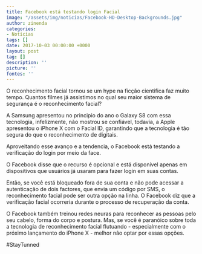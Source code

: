 ```yaml
---
title: Facebook está testando login Facial
image: "/assets/img/noticias/Facebook-HD-Desktop-Backgrounds.jpg"
author: zinenda
categories:
- Noticias
tags: []
date: 2017-10-03 00:00:00 +0000
layout: post
tag: []
description: ''
picture: ''
fontes: ''
---
```



O reconhecimento facial tornou se um hype na ficção cientifica faz muito tempo. Quantos filmes já assistimos no qual seu maior sistema de segurança é o reconhecimento facial?

A Samsung apresentou no principio do ano o Galaxy S8 com essa tecnologia, infelizmente, não mostrou se confiável, todavia, a Apple apresentou o iPhone X com o Facial ID, garantindo que a tecnologia é tão segura do que o reconhecimento de digitais.

Aproveitando esse avanço e a tendencia, o Facebook está testando a verificação do login por meio da face.

O Facebook disse que o recurso é opcional e está disponível apenas em dispositivos que usuários já usaram para fazer login em suas contas.

Então, se você está bloqueado fora de sua conta e não pode acessar a autenticação de dois factores, que envia um código por SMS, o reconhecimento facial pode ser outra opção na linha. O Facebook diz que a verificação facial ocorreria durante o processo de recuperação da conta.

O Facebook também treinou redes neuras para reconhecer as pessoas pelo seu cabelo, forma do corpo e postura. Mas, se você é paranóico sobre toda a tecnologia de reconhecimento facial flutuando - especialmente com o próximo lançamento do iPhone X - melhor não optar por essas opções.

#StayTunned